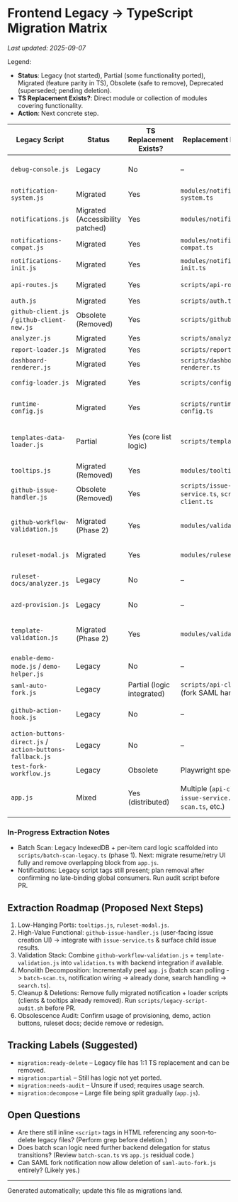 # Frontend Legacy -> TypeScript Migration Matrix

_Last updated: 2025-09-07_

Legend:
- **Status**: Legacy (not started), Partial (some functionality ported), Migrated (feature parity in TS), Obsolete (safe to remove), Deprecated (superseded; pending deletion).
- **TS Replacement Exists?**: Direct module or collection of modules covering functionality.
- **Action**: Next concrete step.

| Legacy Script | Status | TS Replacement Exists? | Replacement Module(s) | Notes / Action |
| ------------- | ------ | ---------------------- | --------------------- | --------------- |
| `debug-console.js` | Legacy | No | – | Dev-only helper; low priority. Decide to port or drop after core flows. |
| `notification-system.js` | Migrated | Yes | `modules/notification-system.ts` | Keep until load order validated everywhere, then delete legacy file. |
| `notifications.js` | Migrated (Accessibility patched) | Yes | `modules/notifications.ts` | Legacy kept for backward includes; remove after search confirms no direct script tag dependence. |
| `notifications-compat.js` | Migrated | Yes | `modules/notifications-compat.ts` | Safe to remove with above in one PR. |
| `notifications-init.js` | Migrated | Yes | `modules/notifications-init.ts` | Same removal batch as other notification files. |
| `api-routes.js` | Migrated | Yes | `scripts/api-routes.ts` | Remove legacy after confirming no dynamic import references. |
| `auth.js` | Migrated | Yes | `scripts/auth.ts` | Remove legacy. |
| `github-client.js` / `github-client-new.js` | Obsolete (Removed) | Yes | `scripts/github-client.ts` | Deleted legacy files in repo. |
| `analyzer.js` | Migrated | Yes | `scripts/analyzer.ts` | Remove legacy. |
| `report-loader.js` | Migrated | Yes | `scripts/report-loader.ts` | Remove legacy. |
| `dashboard-renderer.js` | Migrated | Yes | `scripts/dashboard-renderer.ts` | Remove legacy. |
| `config-loader.js` | Migrated | Yes | `scripts/config-loader.ts` | Remove after verify no inline HTML script tag references. |
| `runtime-config.js` | Migrated | Yes | `scripts/runtime-config.ts` | Remove; ensure `TemplateDoctorConfig` still globally exposed via build. |
| `templates-data-loader.js` | Partial | Yes (core list logic) | `scripts/template-list.ts` | Audit for extra metadata/history injection not yet ported. Create follow-up ticket to replicate missing pieces. |
| `tooltips.js` | Migrated (Removed) | Yes | `modules/tooltips.ts` | Legacy file deleted after port. |
| `github-issue-handler.js` | Obsolete (Removed) | Yes | `scripts/issue-service.ts`, `scripts/api-client.ts` | Removed stub; TS service exposes `window.createGitHubIssue`. |
| `github-workflow-validation.js` | Migrated (Phase 2) | Yes | `modules/validation.ts` | Unified module w/ diagnostics grouping, collapsible sections, resume, timeout continue, counts, accessibility, tests. |
| `ruleset-modal.js` | Migrated | Yes | `modules/ruleset-modal.ts` | Legacy file deleted; global `showRulesetModal` preserved. |
| `ruleset-docs/analyzer.js` | Legacy | No | – | Niche; evaluate actual usage (maybe remove or rewrite as docs enhancement). |
| `azd-provision.js` | Legacy | No | – | Determine active usage; if unused in UI flows, mark Obsolete. |
| `template-validation.js` | Migrated (Phase 2) | Yes | `modules/validation.ts` | Simple + workflow unified; success/failure/cancel/timeout/a11y tests added; counts + collapsible detail sections. |
| `enable-demo-mode.js` / `demo-helper.js` | Legacy | No | – | Optional; gate behind query param; port late or drop. |
| `saml-auto-fork.js` | Legacy | Partial (logic integrated) | `scripts/api-client.ts` (fork SAML handling) | Most behavior merged; delete after confirming no residual references. |
| `github-action-hook.js` | Legacy | No | – | Audit: handles backend dispatch events. If backend Functions fully replace, mark Obsolete. |
| `action-buttons-direct.js` / `action-buttons-fallback.js` | Legacy | No | – | Likely removable (UI polish). Validate presence in templates. |
| `test-fork-workflow.js` | Legacy | Obsolete | Playwright specs | Delete; replaced by fork E2E tests. |
| `app.js` | Mixed | Yes (distributed) | Multiple (`api-client.ts`, `issue-service.ts`, `batch-scan.ts`, etc.) | Progressive extraction approach: split remaining monolith concerns into focused modules. Track subtasks. |

### In-Progress Extraction Notes
- Batch Scan: Legacy IndexedDB + per-item card logic scaffolded into `scripts/batch-scan-legacy.ts` (phase 1). Next: migrate resume/retry UI fully and remove overlapping block from `app.js`.
- Notifications: Legacy script tags still present; plan removal after confirming no late-binding global consumers. Run audit script before PR.

## Extraction Roadmap (Proposed Next Steps)
1. Low-Hanging Ports: `tooltips.js`, `ruleset-modal.js`.
2. High-Value Functional: `github-issue-handler.js` (user-facing issue creation UI) -> integrate with `issue-service.ts` & surface child issue results.
3. Validation Stack: Combine `github-workflow-validation.js` + `template-validation.js` into `validation.ts` with backend integration if available.
4. Monolith Decomposition: Incrementally peel `app.js` (batch scan polling -> `batch-scan.ts`, notification wiring -> already done, search handling -> `search.ts`).
5. Cleanup & Deletions: Remove fully migrated notification + loader scripts (clients & tooltips already removed). Run `scripts/legacy-script-audit.sh` before PR.
6. Obsolescence Audit: Confirm usage of provisioning, demo, action buttons, ruleset docs; decide remove or redesign.

## Tracking Labels (Suggested)
- `migration:ready-delete` – Legacy file has 1:1 TS replacement and can be removed.
- `migration:partial` – Still has logic not yet ported.
- `migration:needs-audit` – Unsure if used; requires usage search.
- `migration:decompose` – Large file being split gradually (`app.js`).

## Open Questions
- Are there still inline `<script>` tags in HTML referencing any soon-to-delete legacy files? (Perform grep before deletion.)
- Does batch scan logic need further backend delegation for status transitions? (Review `batch-scan.ts` vs `app.js` residual code.)
- Can SAML fork notification now allow deletion of `saml-auto-fork.js` entirely? (Likely yes.)

---
Generated automatically; update this file as migrations land.

